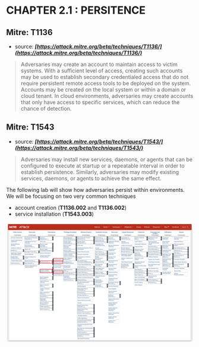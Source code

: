 # CHAPTER 2.1 : PERSITENCE

**Mitre: T1136**
--
- source: ***[https://attack.mitre.org/beta/techniques/T1136/](https://attack.mitre.org/beta/techniques/T1136/)***

>Adversaries may create an account to maintain access to victim systems. With a sufficient level of access, creating such accounts may be used to establish secondary credentialed access that do not require persistent remote access tools to be deployed on the system. Accounts may be created on the local system or within a domain or cloud tenant. In cloud environments, adversaries may create accounts that only have access to specific services, which can reduce the chance of detection.

**Mitre: T1543**
--
- source: ***[https://attack.mitre.org/beta/techniques/T1543/](https://attack.mitre.org/beta/techniques/T1543/)***

>Adversaries may install new services, daemons, or agents that can be configured to execute at startup or a repeatable interval in order to establish persistence. Similarly, adversaries may modify existing services, daemons, or agents to achieve the same effect.

The following lab will show how adversaries persist within environments. We will be focusing on two very common techniques

- account creation (**T1136.002** and **T1136.002**)
- service installation (**T1543.003**)

![Screenshot T1003](./assets/01-mitre_service_account.jpg)